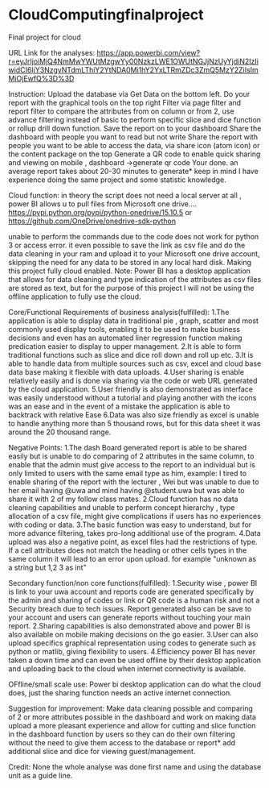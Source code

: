# CloudComputingfinalproject
Final project for cloud

URL Link for the analyses:
https://app.powerbi.com/view?r=eyJrIjoiMjQ4NmMwYWUtMzgwYy00NzkzLWE1OWUtNGJjNzUyYjdiN2IzIiwidCI6IjY3NzgyNTdmLThiY2YtNDA0Mi1hY2YxLTRmZDc3ZmQ5MzY2ZiIsImMiOjEwfQ%3D%3D

Instruction:
Upload the database via Get Data on the bottom left.
Do your report with the graphical tools on the top right
Filter via page filter and report filter to compare the attributes from on column or from 2, use advance filtering instead of basic to perform specific slice and dice function or rollup drill down function.
Save the report on to your dashboard
Share the dashboard with people you want to read but not write
Share the report with people you want to be able to access the data, via share icon (atom icon) or the content package on the top
Generate a QR code to enable quick sharing and viewing on mobile , dashboard ->generate qr code
Your done.
an average report takes about 20-30 minutes to generate* keep in mind I have experience doing the same project and some statistic knowledge.

Cloud function:
in theory the script does not need a local server at all , power BI allows u to pull files from Microsoft one drive....
https://pypi.python.org/pypi/python-onedrive/15.10.5 or https://github.com/OneDrive/onedrive-sdk-python

unable to perform the commands due to the code does not work for python 3 or access error.
it even possible to save the link as csv file and do the data cleaning in your ram and upload it to your Microsoft one drive account, skipping the need for any data to be stored in any local hard disk.
Making this project fully cloud enabled.
Note: Power BI has a desktop application that allows for data cleaning and type indication of the attributes as csv files are stored as text, but for the purpose of this project I will not be using the
offline application to fully use the cloud.

Core/Functional Requirements of business analysis(fulfilled):
1.The application is able to display data in traditional pie , graph, scatter and most commonly used display tools, enabling it to be used to make business decisions and even has an automated liner regression function making predication easier to display to upper management.
2.It is able to form traditional functions such as slice and dice roll down and roll up etc.
3.It is able to handle data from multiple sources such as csv, excel and cloud base data base making it flexible with data uploads.
4.User sharing is enable relatively easily and is done via sharing via the code or web URL generated by the cloud application.
5.User friendly is also demonstrated as interface was easily understood without a tutorial and playing another with the icons was an ease and in the event of a mistake the application is able to backtrack with relative Ease
6.Data was also size friendly as excel is unable to handle anything more than 5 thousand rows, but for this data sheet it was around the 20 thousand range.


Negative Points:
1.The dash Board generated report is able to be shared easily but is unable to do comparing of 2 attributes in the same column, to enable that the admin must give access to the report to an individual but is only limited to users with the same email type as him, example: I tired to enable sharing of the report with the lecturer , Wei but was unable to due to her email having @uwa and mind having @student.uwa but was able to share it with 2 of my follow class mates.
2.Cloud function has no data cleaning capabilities and unable to perform concept hierarchy , type allocation of a csv file, might give complications if users has no experiences with coding or data.
3.The basic function was easy to understand, but for more advance filtering, takes pro-long additional use of the program.
4.Data upload was also a negative point, as excel files had the restrictions of type. If a cell attributes does not match the heading or other cells types in the same column it will lead to an error upon upload.
for example "unknown as a string but 1,2 3 as int"

Secondary function/non core functions(fulfilled):
1.Security wise , power BI is link to your uwa account and reports code are generated specifically by the admin and sharing of codes or link or QR code is a human risk and not a Security breach due to tech issues.
Report generated also can be save to your account and users can generate reports without touching your main report.
2.Sharing capabilities is also demonstrated above and power BI is also available on mobile making decisions on the go easier.
3.User can also upload specifics graphical representation using codes to generate such as python or matlib, giving flexibility to users.
4.Efficiency power BI has never taken a down time and can even be used offline by their desktop application and uploading back to the cloud when internet connectivity is available.

OFfline/small scale use:
Power bi desktop application can do what the cloud does, just the sharing function needs an active internet connection.

Suggestion for improvement:
Make data cleaning possible and comparing of 2 or more attributes possible in the dashboard and work on making data upload a more pleasant experience and allow for cutting and slice function in the dashboard function by users so they can do their own filtering without the need to give them access to the database or report* add additional slice and dice for viewing guest/management.

Credit:
None the whole analyse was done first name and using the database unit as a guide line.
